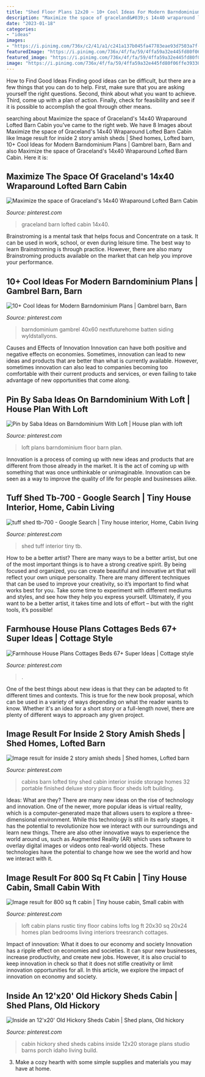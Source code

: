 ```yaml
---
title: "Shed Floor Plans 12x20 ~ 10+ Cool Ideas For Modern Barndominium Plans"
description: "Maximize the space of graceland&#039;s 14x40 wraparound lofted barn cabin"
date: "2023-01-18"
categories:
- "ideas"
images:
- "https://i.pinimg.com/736x/c2/41/a1/c241a137b045fa47783eae93d7503a7f--portable-cabins-tiny-house-builders.jpg"
featuredImage: "https://i.pinimg.com/736x/4f/fa/59/4ffa59a32e445fd80f06ffe393306333--shed-cabin-outdoor-storage.jpg"
featured_image: "https://i.pinimg.com/736x/4f/fa/59/4ffa59a32e445fd80f06ffe393306333--shed-cabin-outdoor-storage.jpg"
image: "https://i.pinimg.com/736x/4f/fa/59/4ffa59a32e445fd80f06ffe393306333--shed-cabin-outdoor-storage.jpg"
---
```



How to Find Good Ideas
Finding good ideas can be difficult, but there are a few things that you can do to help. First, make sure that you are asking yourself the right questions. Second, think about what you want to achieve. Third, come up with a plan of action. Finally, check for feasibility and see if it is possible to accomplish the goal through other means.

	

		
searching about Maximize the space of Graceland&#039;s 14x40 Wraparound Lofted Barn Cabin you've came to the right web. We have 8 Images about Maximize the space of Graceland&#039;s 14x40 Wraparound Lofted Barn Cabin like Image result for inside 2 story amish sheds | Shed homes, Lofted barn, 10+ Cool Ideas for Modern Barndominium Plans | Gambrel barn, Barn and also Maximize the space of Graceland&#039;s 14x40 Wraparound Lofted Barn Cabin. Here it is:
		
    
## Maximize The Space Of Graceland&#039;s 14x40 Wraparound Lofted Barn Cabin

<img loading=lazy src="https://i.pinimg.com/736x/40/33/f2/4033f27985860344ae1b9b2f50bd10d1--wraparound-graceland.jpg" onerror="this.onerror=null;this.src='https://tse1.mm.bing.net/th?id=OIP.tjmgh1xEN_rv42Zd9C1WsAAAAA&amp;pid=15.1';" alt="Maximize the space of Graceland&#039;s 14x40 Wraparound Lofted Barn Cabin">

_Source: pinterest.com_

>graceland barn lofted cabin 14x40. 

	

Brainstroming is a mental task that helps focus and Concentrate on a task. It can be used in work, school, or even during leisure time. The best way to learn Brainstroming is through practice. However, there are also many Brainstroming products available on the market that can help you improve your performance.

    
## 10+ Cool Ideas For Modern Barndominium Plans | Gambrel Barn, Barn

<img loading=lazy src="https://i.pinimg.com/736x/94/36/d9/9436d9fd343e7fa0eff215c70c9a303a.jpg" onerror="this.onerror=null;this.src='https://tse3.mm.bing.net/th?id=OIP.zaESrRvMh65ueRERQmjsmQHaE8&amp;pid=15.1';" alt="10+ Cool Ideas for Modern Barndominium Plans | Gambrel barn, Barn">

_Source: pinterest.com_

>barndominium gambrel 40x60 nextfuturehome batten siding wyldstallyons. 

	

Causes and Effects of Innovation
Innovation can have both positive and negative effects on economies. Sometimes, innovation can lead to new ideas and products that are better than what is currently available. However, sometimes innovation can also lead to companies becoming too comfortable with their current products and services, or even failing to take advantage of new opportunities that come along.

    
## Pin By Saba Ideas On Barndominium With Loft | House Plan With Loft

<img loading=lazy src="https://i.pinimg.com/736x/86/07/cc/8607cc5433996ade9b023dba5cb593d0.jpg" onerror="this.onerror=null;this.src='https://tse4.mm.bing.net/th?id=OIP.qFA0dWoZQptUGTyWmrnzUAHaLG&amp;pid=15.1';" alt="Pin by Saba Ideas on Barndominium With Loft | House plan with loft">

_Source: pinterest.com_

>loft plans barndominium floor barn plan. 

	

Innovation is a process of coming up with new ideas and products that are different from those already in the market. It is the act of coming up with something that was once unthinkable or unimaginable. Innovation can be seen as a way to improve the quality of life for people and businesses alike.

    
## Tuff Shed Tb-700 - Google Search | Tiny House Interior, Home, Cabin Living

<img loading=lazy src="https://i.pinimg.com/736x/c9/17/f1/c917f17664f812c3d9a80318057e6bbc.jpg" onerror="this.onerror=null;this.src='https://tse4.mm.bing.net/th?id=OIP.kSIpHzOCjusHkAtXzHIIYgHaK7&amp;pid=15.1';" alt="tuff shed tb-700 - Google Search | Tiny house interior, Home, Cabin living">

_Source: pinterest.com_

>shed tuff interior tiny tb. 

	

How to be a better artist?
There are many ways to be a better artist, but one of the most important things is to have a strong creative spirit. By being focused and organized, you can create beautiful and innovative art that will reflect your own unique personality. There are many different techniques that can be used to improve your creativity, so it’s important to find what works best for you. Take some time to experiment with different mediums and styles, and see how they help you express yourself. Ultimately, if you want to be a better artist, it takes time and lots of effort – but with the right tools, it’s possible!

    
## Farmhouse House Plans Cottages Beds 67+ Super Ideas | Cottage Style

<img loading=lazy src="https://i.pinimg.com/736x/a7/a2/93/a7a293b1d8410ee0df3c5388f612834b.jpg" onerror="this.onerror=null;this.src='https://tse1.mm.bing.net/th?id=OIP.Ih-HJiXQ1mBMi4rb3NlJ_AAAAA&amp;pid=15.1';" alt="Farmhouse House Plans Cottages Beds 67+ Super Ideas | Cottage style">

_Source: pinterest.com_

>. 

	

One of the best things about new ideas is that they can be adapted to fit different times and contexts. This is true for the new book proposal, which can be used in a variety of ways depending on what the reader wants to know. Whether it's an idea for a short story or a full-length novel, there are plenty of different ways to approach any given project.

    
## Image Result For Inside 2 Story Amish Sheds | Shed Homes, Lofted Barn

<img loading=lazy src="https://i.pinimg.com/736x/c2/41/a1/c241a137b045fa47783eae93d7503a7f--portable-cabins-tiny-house-builders.jpg" onerror="this.onerror=null;this.src='https://tse3.mm.bing.net/th?id=OIP.q-5UF4wN9ttCfOPSGy7-xwHaE7&amp;pid=15.1';" alt="Image result for inside 2 story amish sheds | Shed homes, Lofted barn">

_Source: pinterest.com_

>cabins barn lofted tiny shed cabin interior inside storage homes 32 portable finished deluxe story plans floor sheds loft building. 

	

Ideas: What are they?
There are many new ideas on the rise of technology and innovation. One of the newer, more popular ideas is virtual reality, which is a computer-generated maze that allows users to explore a three-dimensional environment. While this technology is still in its early stages, it has the potential to revolutionize how we interact with our surroundings and learn new things. There are also other innovative ways to experience the world around us, such as Augmented Reality (AR) which uses software to overlay digital images or videos onto real-world objects. These technologies have the potential to change how we see the world and how we interact with it.

    
## Image Result For 800 Sq Ft Cabin | Tiny House Cabin, Small Cabin With

<img loading=lazy src="https://i.pinimg.com/736x/2b/0d/b8/2b0db80dc187c68d4ef016024cbf2689.jpg" onerror="this.onerror=null;this.src='https://tse4.mm.bing.net/th?id=OIP.1e9ImB-QkClMUUC_iTCJZgHaFj&amp;pid=15.1';" alt="Image result for 800 sq ft cabin | Tiny house cabin, Small cabin with">

_Source: pinterest.com_

>loft cabin plans rustic tiny floor cabins lofts log ft 20x30 sq 20x24 homes plan bedrooms living interiors treesranch cottages. 

	

Impact of innovation: What it does to our economy and society
Innovation has a ripple effect on economies and societies. It can spur new businesses, increase productivity, and create new jobs. However, it is also crucial to keep innovation in check so that it does not stifle creativity or limit innovation opportunities for all. In this article, we explore the impact of innovation on economy and society.

    
## Inside An 12&#039;x20&#039; Old Hickory Sheds Cabin | Shed Plans, Old Hickory

<img loading=lazy src="https://i.pinimg.com/736x/4f/fa/59/4ffa59a32e445fd80f06ffe393306333--shed-cabin-outdoor-storage.jpg" onerror="this.onerror=null;this.src='https://tse2.mm.bing.net/th?id=OIP.IXfV6MkWhQFEdqfLx_LkFgHaFj&amp;pid=15.1';" alt="Inside an 12&#039;x20&#039; Old Hickory Sheds Cabin | Shed plans, Old hickory">

_Source: pinterest.com_

>cabin hickory shed sheds cabins inside 12x20 storage plans studio barns porch idaho living build. 

	

3. Make a cozy hearth with some simple supplies and materials you may have at home.

